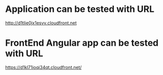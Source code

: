 # Application can be tested with URL
http://d1tlie0jx1esvv.cloudfront.net

# FrontEnd Angular app can be tested with URL
https://d1kl71ioqi34qt.cloudfront.net/
